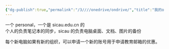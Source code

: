 ```yaml
---
{"dg-publish":true,"permalink":"/3////onedrive/ondrive/","title":"我的ondrive"}
---
```



一个 personal，一个是 sicau.edu.cn 的  
个人的负责笔记本的同步，sicau 的负责电脑桌面、文档、图片的备份

每个新电脑如果有新的组织，可以申请一个新的账号用于申请教育邮箱的优惠。